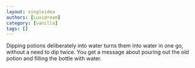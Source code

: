 ```yaml
---
layout: singleidea
authors: [Luxidream]
category: [vanilla]
tags: []
---
```

Dipping potions deliberately into water turns them into water in one go, without a need to dip twice. You get a message about pouring out the old potion and filling the bottle with water.
